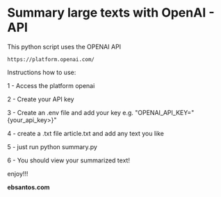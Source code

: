 # Summary large texts with OpenAI - API
This python script uses the OPENAI API 
``` 
https://platform.openai.com/
````

Instructions how to use:

1 - Access the platform openai 

2 - Create your API key

3 - Create an .env file and add your key
    e.g. "OPENAI_API_KEY="{your_api_key>}"

4 - create a .txt file article.txt and add any text you like

5 - just run python<version> summary.py

6 - You should view your summarized text!

enjoy!!!

**ebsantos.com**

